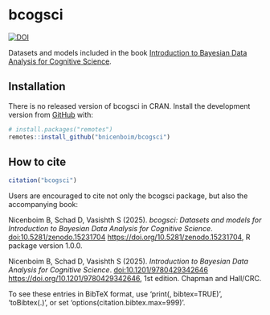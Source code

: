 
<!-- README.md is generated from README.Rmd. Please edit that file -->

# bcogsci

<!-- badges: start -->

[![DOI](https://zenodo.org/badge/292789590.svg)](https://doi.org/10.5281/zenodo.15231704)
<!-- badges: end -->

Datasets and models included in the book [Introduction to Bayesian Data
Analysis for Cognitive
Science](https://vasishth.github.io/bayescogsci/book/).

## Installation

There is no released version of bcogsci in CRAN. Install the development
version from [GitHub](https://github.com/) with:

``` r
# install.packages("remotes")
remotes::install_github("bnicenboim/bcogsci")
```

## How to cite

``` r
citation("bcogsci")
```

Users are encouraged to cite not only the bcogsci package, but also the
accompanying book:

Nicenboim B, Schad D, Vasishth S (2025). *bcogsci: Datasets and models
for Introduction to Bayesian Data Analysis for Cognitive Science*.
<doi:10.5281/zenodo.15231704> <https://doi.org/10.5281/zenodo.15231704>,
R package version 1.0.0.

Nicenboim B, Schad D, Vasishth S (2025). *Introduction to Bayesian Data
Analysis for Cognitive Science*. <doi:10.1201/9780429342646>
<https://doi.org/10.1201/9780429342646>, 1st edition. Chapman and
Hall/CRC.

To see these entries in BibTeX format, use ‘print(<citation>,
bibtex=TRUE)’, ‘toBibtex(.)’, or set ‘options(citation.bibtex.max=999)’.
